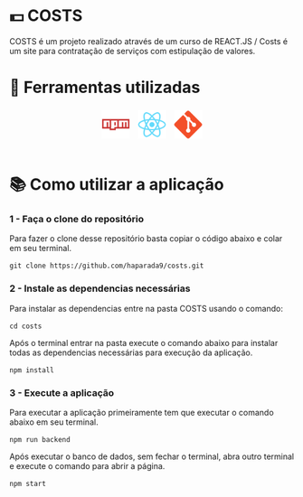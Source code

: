 # 💵 COSTS

COSTS é um projeto realizado através de um curso de REACT.JS / Costs é um site para contratação de serviços com estipulação de valores.

# :hammer: Ferramentas utilizadas

<div style="display: inline_block" align="center">
   <img align="center" width='50px' height='50px' style="margin: 5px" src='https://raw.githubusercontent.com/devicons/devicon/2ae2a900d2f041da66e950e4d48052658d850630/icons/npm/npm-original-wordmark.svg'>
   <img align="center" width='50px' height='50px' style="margin: 5px" src='https://raw.githubusercontent.com/devicons/devicon/master/icons/react/react-original.svg'>
   <img align="center" width='50px' height='50px' style="margin: 5px" src='https://raw.githubusercontent.com/devicons/devicon/2ae2a900d2f041da66e950e4d48052658d850630/icons/git/git-original.svg'>
</div>
<br/>

# :books: Como utilizar a aplicação

### **1 - Faça o clone do repositório**

Para fazer o clone desse repositório basta copiar o código abaixo e colar em seu terminal.
```
git clone https://github.com/haparada9/costs.git
```

### **2 - Instale as dependencias necessárias**

Para instalar as dependencias entre na pasta COSTS usando o comando:
```
cd costs
```
Após o terminal entrar na pasta execute o comando abaixo para instalar todas as dependencias necessárias para execução da aplicação.
```
npm install
```


### **3 - Execute a aplicação**

Para executar a aplicação primeiramente tem que executar o comando abaixo em seu terminal.
```
npm run backend
```
Após executar o banco de dados, sem fechar o terminal, abra outro terminal e execute o comando para abrir a página.

```
npm start
```